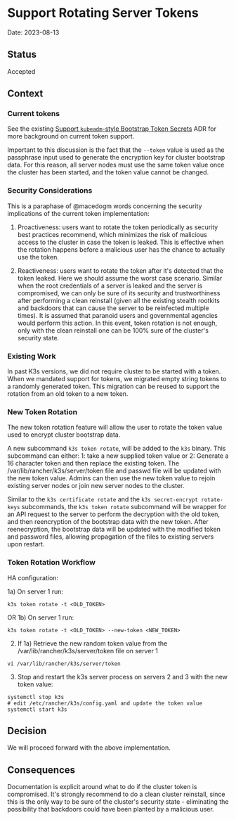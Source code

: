 # Support Rotating Server Tokens

Date: 2023-08-13

## Status

Accepted 

## Context


### Current tokens

See the existing [Support `kubeadm`-style Bootstrap Token Secrets](agent-join-token.md) ADR 
for more background on current token support.

Important to this discussion is the fact that the `--token` value is used as the passphrase input
used to generate the encryption key for cluster bootstrap data. For this reason, all server nodes 
must use the same token value once the cluster has been started, and the token value cannot be changed.

### Security Considerations

This is a paraphase of @macedogm words concerning the security implications of the current token implementation:

1. Proactiveness: users want to rotate the token periodically as security best practices recommend,
which minimizes the risk of malicious access to the cluster in case the token is leaked. This is 
effective when the rotation happens before a malicious user has the chance to actually use the token.

2. Reactiveness: users want to rotate the token after it's detected that the token leaked. Here we 
should assume the worst case scenario. Similar when the root credentials of a server is leaked and
the server is compromised, we can only be sure of its security and trustworthiness after performing
a clean reinstall (given all the existing stealth rootkits and backdoors that can cause the server to 
be reinfected multiple times). It is assumed that paranoid users and governmental agencies would perform
this action. In this event, token rotation is not enough, only with the clean reinstall one can be 100%
sure of the cluster's security state.

### Existing Work

In past K3s versions, we did not require cluster to be started with a token. When we mandated support
for tokens, we migrated empty string tokens to a randomly generated token. This migration can be
reused to support the rotation from an old token to a new token.


### New Token Rotation

The new token rotation feature will allow the user to rotate the token value used to encrypt cluster bootstrap data.

A new subcommand `k3s token rotate`, will be added to the `k3s` binary. This subcommand can either:
1: take a new supplied token value or 2: Generate a 16 character token and then replace the existing token.
The /var/lib/rancher/k3s/server/token file and passwd file will be updated with the new token value.
Admins can then use the new token value to rejoin existing server nodes or join new server nodes to the cluster.

Similar to the `k3s certificate rotate` and the `k3s secret-encrypt rotate-keys` subcommands,
the `k3s token rotate` subcommand will be wrapper for an API request to the server to perform the decryption
with the old token, and then reencryption of the bootstrap data with the new token. After reenecryption, the 
bootstrap data will be updated with the modified token and password files, allowing propagation of the files to
existing servers upon restart.

### Token Rotation Workflow

HA configuration:

1a) On server 1 run:
```
k3s token rotate -t <OLD_TOKEN>
```

OR
1b)  On server 1 run:

```
k3s token rotate -t <OLD_TOKEN> --new-token <NEW_TOKEN>
```

2) If 1a) Retrieve the new random token value from the /var/lib/rancher/k3s/server/token file on server 1
```
vi /var/lib/rancher/k3s/server/token
```

3) Stop and restart the k3s server process on servers 2 and 3 with the new token value:

```
systemctl stop k3s
# edit /etc/rancher/k3s/config.yaml and update the token value
systemctl start k3s
```

## Decision

We will proceed forward with the above implementation.

## Consequences

Documentation is explicit around what to do if the cluster token is compromised. It's strongly recommend to do a clean cluster reinstall, since this is the only way to be sure of the cluster's security state - eliminating the possibility that backdoors could have been planted by a malicious user.
